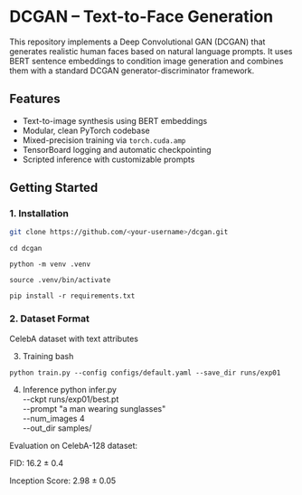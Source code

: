 # DCGAN – Text-to-Face Generation

This repository implements a Deep Convolutional GAN (DCGAN) that generates realistic human faces based on natural language prompts. It uses BERT sentence embeddings to condition image generation and combines them with a standard DCGAN generator-discriminator framework.

## Features

- Text-to-image synthesis using BERT embeddings
- Modular, clean PyTorch codebase
- Mixed-precision training via `torch.cuda.amp`
- TensorBoard logging and automatic checkpointing
- Scripted inference with customizable prompts


## Getting Started

### 1. Installation

```bash
git clone https://github.com/<your-username>/dcgan.git
```
```
cd dcgan
```
```
python -m venv .venv
```
```
source .venv/bin/activate
```
```
pip install -r requirements.txt
```
### 2. Dataset Format
CelebA dataset with text attributes

3. Training
bash
```
python train.py --config configs/default.yaml --save_dir runs/exp01
```
4. Inference
python infer.py \
  --ckpt runs/exp01/best.pt \
  --prompt "a man wearing sunglasses" \
  --num_images 4 \
  --out_dir samples/

Evaluation on CelebA-128 dataset:

FID: 16.2 ± 0.4

Inception Score: 2.98 ± 0.05


